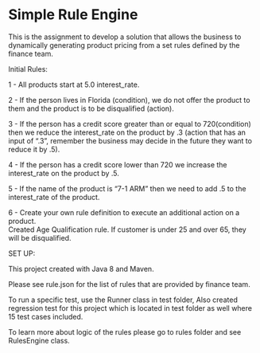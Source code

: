 # Simple Rule Engine

This is the assignment to develop a solution that allows the business to dynamically generating product pricing from a 
set rules defined by the finance team.

Initial Rules:

 1 - All products start at 5.0 interest_rate.
 
 2 - If the person lives in Florida (condition), we do not offer the product to them and the product is
    to be disqualified (action).
 
 3 - If the person has a credit score greater than or equal to 720(condition) then we reduce the
   interest_rate on the product by .3 (action that has an input of “.3”, remember the business may
   decide in the future they want to reduce it by .5).
   
 4 - If the person has a credit score lower than 720 we increase the interest_rate on the product by
     .5. 
     
 5 - If the name of the product is “7-1 ARM” then we need to add .5 to the interest_rate of the
     product. 
     
 6 - Create your own rule definition to execute an additional action on a product.    
        Created Age Qualification rule. If customer is under 25 and over 65, they will be disqualified.
        
       
 SET UP:
 
 This project created with Java 8 and Maven.
 
 Please see rule.json for the list of rules that are provided by finance team.
 
 To run a specific test, use the Runner class in test folder, Also created regression test for this project which 
 is located in test folder as well where 15 test cases included.
 
 To learn more about logic of the rules please go to rules folder and see RulesEngine class.
